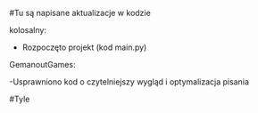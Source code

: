 #Tu są napisane aktualizacje w kodzie

kolosalny:

- Rozpoczęto projekt (kod main.py)

GemanoutGames:

-Usprawniono kod o czytelniejszy wygląd i optymalizacja pisania

#Tyle
